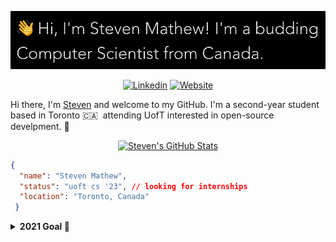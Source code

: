 <p><img src="hero.png" alt="Steven">
  <p align="center">
    <a href="https://www.linkedin.com/in/steven-mathew-b00249204/"><img src="https://img.shields.io/badge/-steven-mathew?style=for-the-badge&amp;logo=Linkedin&amp;logoColor=white&amp;link=https://linkedin.com/in/steven-mathew-b00249204/" alt="Linkedin"></a>
<a href="https://steven-mathew.github.io/website"><img src="https://img.shields.io/badge/-website-ff66ce?style=for-the-badge&amp;logoColor=white&amp;link=https://steven-mathew.github.io/website" alt="Website"></a>
  </p>
</p>

<p>Hi there, I'm <a href="http://steven-mathew.github.io/website">Steven</a> and welcome to my GitHub. I'm a second-year student based in Toronto 🇨🇦 &#160;attending UofT interested in open-source develpment. 👋 </p>

<p align="center"><a href="https://github.com/anuraghazra/github-readme-stats"><img src="https://github-readme-stats.vercel.app/api?username=steven-mathew&show_icons=true&count_private=true&hide=contribs,prs&theme=dracula" alt="Steven&#39;s GitHub Stats"></a></p>

```json
{
  "name": "Steven Mathew",
  "status": "uoft cs '23", // looking for internships
  "location": "Toronto, Canada"
 }
```


<details>
  <summary><b>2021 Goal 🌱</b></summary>
  Try out <a href="https://www.rust-lang.org/">rust</a> and write a programming-language based in it. 
</details>

<!--
**steven-mathew/steven-mathew** is a ✨ _special_ ✨ repository because its `README.md` (this file) appears on your GitHub profile.

Here are some ideas to get you started:

- 🔭 I’m currently working on ...
- 🌱 I’m currently learning ...
- 👯 I’m looking to collaborate on ...
- 🤔 I’m looking for help with ...
- 💬 Ask me about ...
- 📫 How to reach me: ...
- 😄 Pronouns: ...
- ⚡ Fun fact: ...
-->
